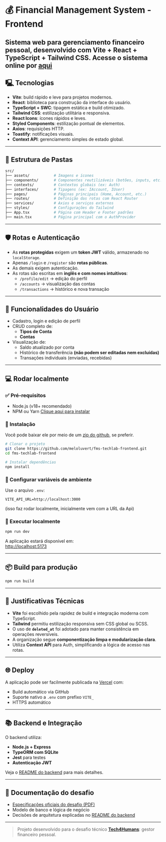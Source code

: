 # 💰 Financial Management System - Frontend

Sistema web para **gerenciamento financeiro pessoal**, desenvolvido com **Vite + React + TypeScript + Tailwind CSS**.
Acesse o sistema online por [**aqui**](https://fms-techlab-frontend.vercel.app/)
---

##  🖳 Tecnologias

- **Vite**: build rápido e leve para projetos modernos.
- **React**: biblioteca para construção da interface do usuário.
- **TypeScript + SWC**: tipagem estática e build otimizado.
- **Tailwind CSS**: estilização utilitária e responsiva.
- **React Icons**: ícones rápidos e leves.
- **Styled Components**: estilização pontual de elementos.
- **Axios**: requisições HTTP.
- **Toastify**: notificações visuais.
- **Context API**: gerenciamento simples de estado global.

---

## 📁 Estrutura de Pastas

```bash
src/
├── assets/           # Imagens e ícones
├── components/       # Componentes reutilizáveis (botões, inputs, etc.)
├── contexts/         # Contextos globais (ex: Auth)
├── interfaces/       # Tipagens (ex: IAccount, IUser)
├── pages/            # Páginas principais (Home, Account, etc.)
├── routes/           # Definição das rotas com React Router
├── services/         # Axios e serviços externos
├── styles/           # Configurações do Tailwind
├── App.tsx           # Página com Header e Footer padrões 
├── main.tsx          # Página principal com o AuthProvider
```

---

## 🛡️ Rotas e Autenticação

- As **rotas protegidas** exigem um **token JWT** válido, armazenado no `localStorage`.
- Apenas `/login` e `/register` são **rotas públicas**.
- As demais exigem autenticação.
- As rotas são escritas em **inglês e com nomes intuitivos**:
  - `/profile/edit` → edição do perfil
  - `/accounts` → visualização das contas
  - `/transactions` → histórico e nova transação

---

## 👤 Funcionalidades do Usuário

- Cadastro, login e edição de perfil
- CRUD completo de:
  - **Tipos de Conta**
  - **Contas**
- Visualização de:
  - Saldo atualizado por conta
  - Histórico de transferência **(não podem ser editadas nem excluídas)**
  - Transações individuais (enviadas, recebidas)

---

## 💻 Rodar localmente

### ✅ Pré-requisitos

- Node.js (v18+ recomendado)
- NPM ou Yarn
[Clique aqui para instalar](https://balta.io/blog/node-npm-instalacao-configuracao-e-primeiros-passos)

### 🧭 Instalação
Você pode baixar ele por meio de um [zip do github](https://docs.github.com/pt/repositories/working-with-files/using-files/downloading-source-code-archives), se preferir.
```bash
# Clonar o projeto
git clone https://github.com/meloluvert/fms-techlab-frontend.git
cd fms-techlab-frontend

# Instalar dependências
npm install
```

### 🔧 Configurar variáveis de ambiente

Use o arquivo `.env`:

```env
VITE_API_URL=http://localhost:3000
```
(isso faz rodar localmente, inicialmente vem com a URL da Api)
### 🏃 Executar localmente

```bash
npm run dev
```

A aplicação estará disponível em:  
[http://localhost:5173](http://localhost:5173)

---

## 📦 Build para produção

```bash
npm run build
```

---


## 📎 Justificativas Técnicas

- **Vite** foi escolhido pela rapidez de build e integração moderna com TypeScript.
- **Tailwind** permitiu estilização responsiva sem CSS global ou SCSS.
- O uso de **`deleted_at`** foi adotado para manter consistência em operações reversíveis.
- A organização segue **componentização limpa e modularização clara**.
- Utiliza **Context API** para Auth, simplificando a lógica de acesso nas rotas.

---

## 🌐 Deploy

A aplicação pode ser facilmente publicada na [Vercel](https://vercel.com/) com:

- Build automático via GitHub
- Suporte nativo a `.env` com prefixo `VITE_`
- HTTPS automático

---

## 📚 Backend e Integração

O backend utiliza:

- **Node.js + Express**
- **TypeORM com SQLite**
- **Jest** para testes
- **Autenticação JWT**

Veja o [README do backend](https://github.com/meloluvert/fms-techlab-backend/blob/main/README.md) para mais detalhes.

---

## 📝 Documentação do desafio

- [Especificações oficiais do desafio (PDF)](https://github.com/tech4humans-brasil/techlab-ceu/blob/main/Finan%C3%A7as%20(Webapp)/Desafio%20WebApp.pdf)
- Modelo de banco e lógica de negócio
- Decisões de arquitetura explicadas no [README do backend](https://github.com/meloluvert/fms-techlab-backend/blob/main/README.md)

---

> Projeto desenvolvido para o desafio técnico [**Tech4Humans**](https://github.com/tech4humans-brasil): gestor financeiro pessoal.